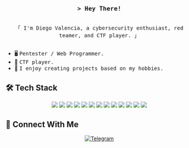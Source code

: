

<!-- Intro  -->
<h3 align="center">
        <samp>&gt; Hey There!
        </samp>
</h3>


<p align="center"> 
  <samp>
    <br>
    「 
I'm Diego Valencia, a cybersecurity enthusiast, red teamer, and CTF player. 」
    <br>
    <br>
  </samp>
</p>

<!-- <img align="right" src="pd.png" width="40%"> -->
 
- 🖥️ <samp>Pentester / Web Programmer.</samp>
- 🚩 <samp>CTF player.</samp>
- 🔧 <samp>I enjoy creating projects based on my hobbies.</samp>

 
## 🛠 Tech Stack
<p align="center">
  
  <img src="https://img.shields.io/badge/CMake-%23008FBA.svg?style=for-the-badge&logo=cmake&logoColor=white">
  <img src="https://img.shields.io/badge/python-%2314354C.svg?style=for-the-badge&logo=python&logoColor=white">
  <img src="https://img.shields.io/badge/ruby-%23CC342D.svg?style=for-the-badge&logo=ruby&logoColor=white">
  <img src="https://img.shields.io/badge/shell_script-%23121011.svg?style=for-the-badge&logo=gnu-bash&logoColor=white">
  <img src="https://img.shields.io/badge/AWS-%23FF9900.svg?style=for-the-badge&logo=amazon-aws&logoColor=white">
  <img src="https://img.shields.io/badge/apache-%23D42029.svg?style=for-the-badge&logo=apache&logoColor=white">
  <img src="https://img.shields.io/badge/docker-%230db7ed.svg?style=for-the-badge&logo=docker&logoColor=white">
  <img src="https://img.shields.io/badge/go-%2300ADD8.svg?style=for-the-badge&logo=go&logoColor=white">
  <img src="https://img.shields.io/badge/git-%23F05033.svg?style=for-the-badge&logo=git&logoColor=white">
  <img src="https://img.shields.io/badge/-Arduino-00979D?style=for-the-badge&logo=Arduino&logoColor=white">
  <img src="https://img.shields.io/badge/-Raspberry_Pi-C51A4A?style=for-the-badge&logo=Raspberry-Pi">
  <img src="https://img.shields.io/badge/PowerShell-%235391FE.svg?style=for-the-badge&logo=powershell&logoColor=white">
  <img src="https://img.shields.io/badge/C-%2300599C.svg?style=for-the-badge&logo=c&logoColor=white">

</p>

## 🤝 Connect With Me
<p align="center">
  <a href="https://www.linkedin.com/in/diego-valencia-molina"><img alt="Telegram" src="https://img.shields.io/badge/Linkedin-0A66C2?style=for-the-badge&labelColor=0A66C2&logo=linkedin&logoColor=FFFFFF"></a>
</p>
